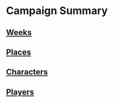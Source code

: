 # Campaign Summary

## [Weeks](./Weeks/README.md)

## [Places](./Places/README.md)

## [Characters](./Characters/README.md)

## [Players](./Players/README.md)
